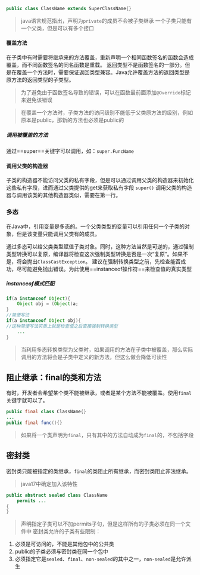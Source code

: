 ```java
public class ClassName extends SuperClassName{}
```
>java语言规范指出，声明为`private`的成员不会被子类继承
>一个子类只能有一个父类，但是可以有多个接口

#### 覆盖方法
在子类中有时需要将继承来的方法覆盖，重新声明一个相同函数签名的函数会造成覆盖，而不同函数签名的同名函数是重载。
返回类型不是函数签名的一部分。但是在覆盖一个方法时，需要保证返回类型兼容。Java允许覆盖方法的返回类型是原方法的返回类型的子类型。
>为了避免由于函数签名导致的错误，可以在函数最前面添加`@Override`标记来避免该错误

>在覆盖一个方法时，子类方法的访问级别不能低于父类原方法的级别，例如原本是public，那新的方法也必须是public的
##### 调用被覆盖的方法
通过==super==关键字可以调用，如：`super.FuncName`
#### 调用父类的构造器
子类的构造器不能访问父类的私有字段，但是可以通过调用父类的构造器来初始化这些私有字段，进而通过父类提供的get来获取私有字段
`super()`
调用父类的构造器与调用该类的其他构造器类似，需要在第一行。
### 多态
在Java中，引用变量是多态的。一个父类类型的变量可以引用任何一个子类的对象，但是该变量只能调用父类有的成员。

通过多态可以给父类类型赋值子类对象。同时，这种方法当然是可逆的，通过强制类型转换可以复原，编译器将检查这次强制类型转换是否是一次“复原”。如果不是，将会抛出`ClassCastException`。
建议在强制转换类型之前，先检查能否成功，尽可能避免抛出错误。为此使用==instanceof操作符==来检查值的真实类型
##### instanceof模式匹配
```java
if(a instanceof Object){
	Object obj = (Object)a;
}
//简便写法
if(a instanceof Object obj){
//这种简便写法实质上就是检查值之后直接强制转换类型
	...
}
```

>当利用多态转换类型为父类时，如果调用的方法在子类中被覆盖，那么实际调用的方法将会是子类中定义的新方法，但这么做会降低可读性
## 阻止继承：final的类和方法
有时，开发者会希望某个类不能被继承，或者是某个方法不能被覆盖。使用`final`关键字就可以了。
```java
public final class ClassName{}
...
public final func(){}
```
>如果将一个类声明为`final`，只有其中的方法自动成为`final`的，不包括字段
## 密封类
密封类只能被指定的类继承，`final`的类阻止所有继承，而密封类阻止非法继承。
>java17中确定加入该特性
```java
public abstract sealed class ClassName
	permits ...
{
}
```
>声明指定子类可以不加permits子句，但是这样所有的子类必须在同一个文件中
密封类允许的子类有些限制：
1. 必须是可访问的，不能是其他包中的公共类
2. public的子类必须与密封类在同一个包中
3. 必须指定它是`sealed`、`final`、`non-sealed`的其中之一，`non-sealed`是允许派生
